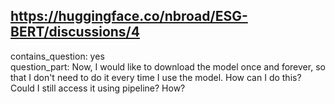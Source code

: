 ## https://huggingface.co/nbroad/ESG-BERT/discussions/4

contains_question: yes  
question_part: Now, I would like to download the model once and forever, so that I don't need to do it every time I use the model. How can I do this? Could I still access it using pipeline? How?